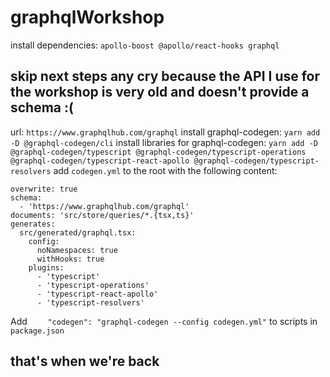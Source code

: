 # graphqlWorkshop
install dependencies: ```apollo-boost @apollo/react-hooks graphql```

## skip next steps any cry because the API I use for the workshop is very old and doesn't provide a schema :(
url: ```https://www.graphqlhub.com/graphql```
install graphql-codegen: ```yarn add -D @graphql-codegen/cli```
install libraries for graphql-codegen: ```yarn add -D @graphql-codegen/typescript @graphql-codegen/typescript-operations @graphql-codegen/typescript-react-apollo @graphql-codegen/typescript-resolvers```
add ```codegen.yml``` to the root with the following content:
```
overwrite: true
schema:
  - 'https://www.graphqlhub.com/graphql'
documents: 'src/store/queries/*.{tsx,ts}'
generates:
  src/generated/graphql.tsx:
    config:
      noNamespaces: true
      withHooks: true
    plugins:
      - 'typescript'
      - 'typescript-operations'
      - 'typescript-react-apollo'
      - 'typescript-resolvers'
```

Add ```    "codegen": "graphql-codegen --config codegen.yml"``` to scripts in ```package.json```

## that's when we're back
